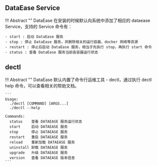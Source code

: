 ## DataEase Service

!!! Abstract ""
    DataEase 在安装的时候默认向系统中添加了相应的 dataease Service，支持的 Service 命令有：

    - start : 启动 DataEase 服务
    - stop : 停止 DataEase 服务，并删除相关的运行容器、docker 网络等资源
    - restart : 停止后启动 DataEase 服务，相当于先执行 stop，再执行 start 命令
    - status : 查看 DataEase 服务当前各容器运行状态

## dectl

!!! Abstract ""
    DataEase 默认内置了命令行运维工具 - dectl，通过执行 dectl help 命令，可以查看相关的帮助文档。

    ```
    Usage:
      ./dectl [COMMAND] [ARGS...]
      ./dectl --help
    
    Commands:
      status    查看 DATAEASE 服务运行状态
      start     启动 DATAEASE 服务
      stop      停止 DATAEASE 服务
      restart   重启 DATAEASE 服务
      reload    重新加载 DATAEASE 服务
      uninstall 卸载 DATAEASE 服务
      upgrade   升级 DATAEASE 服务
      version   查看 DATAEASE 版本信息
    ```
